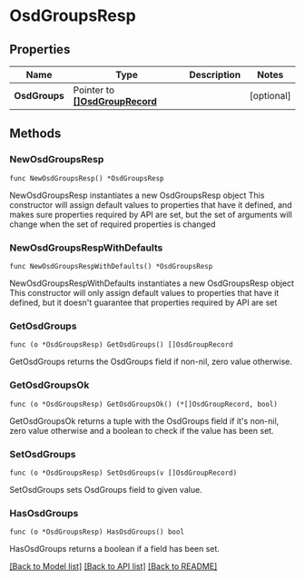 # OsdGroupsResp

## Properties

Name | Type | Description | Notes
------------ | ------------- | ------------- | -------------
**OsdGroups** | Pointer to [**[]OsdGroupRecord**](OsdGroupRecord.md) |  | [optional] 

## Methods

### NewOsdGroupsResp

`func NewOsdGroupsResp() *OsdGroupsResp`

NewOsdGroupsResp instantiates a new OsdGroupsResp object
This constructor will assign default values to properties that have it defined,
and makes sure properties required by API are set, but the set of arguments
will change when the set of required properties is changed

### NewOsdGroupsRespWithDefaults

`func NewOsdGroupsRespWithDefaults() *OsdGroupsResp`

NewOsdGroupsRespWithDefaults instantiates a new OsdGroupsResp object
This constructor will only assign default values to properties that have it defined,
but it doesn't guarantee that properties required by API are set

### GetOsdGroups

`func (o *OsdGroupsResp) GetOsdGroups() []OsdGroupRecord`

GetOsdGroups returns the OsdGroups field if non-nil, zero value otherwise.

### GetOsdGroupsOk

`func (o *OsdGroupsResp) GetOsdGroupsOk() (*[]OsdGroupRecord, bool)`

GetOsdGroupsOk returns a tuple with the OsdGroups field if it's non-nil, zero value otherwise
and a boolean to check if the value has been set.

### SetOsdGroups

`func (o *OsdGroupsResp) SetOsdGroups(v []OsdGroupRecord)`

SetOsdGroups sets OsdGroups field to given value.

### HasOsdGroups

`func (o *OsdGroupsResp) HasOsdGroups() bool`

HasOsdGroups returns a boolean if a field has been set.


[[Back to Model list]](../README.md#documentation-for-models) [[Back to API list]](../README.md#documentation-for-api-endpoints) [[Back to README]](../README.md)


